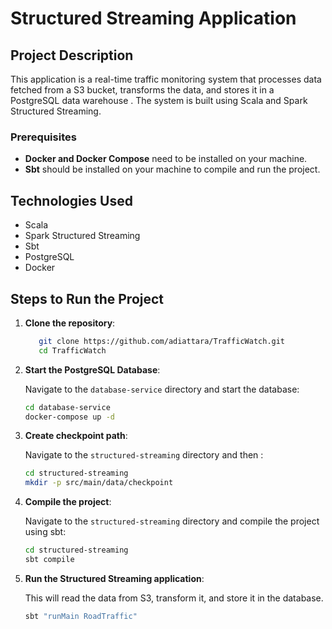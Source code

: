 # Structured Streaming Application

## Project Description

This application is a real-time traffic monitoring system that processes data fetched from a S3 bucket, transforms the 
data, and stores it in a PostgreSQL data warehouse . The system is built using Scala and Spark Structured Streaming.

### Prerequisites

- **Docker and Docker Compose** need to be installed on your machine.
- **Sbt** should be installed on your machine to compile and run the project.

## Technologies Used
- Scala
- Spark Structured Streaming
- Sbt
- PostgreSQL
- Docker

## Steps to Run the Project

1. **Clone the repository**:

    ```bash
       git clone https://github.com/adiattara/TrafficWatch.git
       cd TrafficWatch
    ```

2. **Start the PostgreSQL Database**:

   Navigate to the `database-service` directory and start the database:

    ```bash
    cd database-service
    docker-compose up -d
    ```


3. **Create checkpoint path**:

   Navigate to the `structured-streaming` directory and then :

    ```bash
    cd structured-streaming
    mkdir -p src/main/data/checkpoint
    ```
4. **Compile the project**:

   Navigate to the `structured-streaming` directory and compile the project using sbt:

    ```bash
    cd structured-streaming
    sbt compile
    ```

4. **Run the Structured Streaming application**:

   This will read the data from S3, transform it, and store it in the database.

    ```bash
    sbt "runMain RoadTraffic"
    ```

